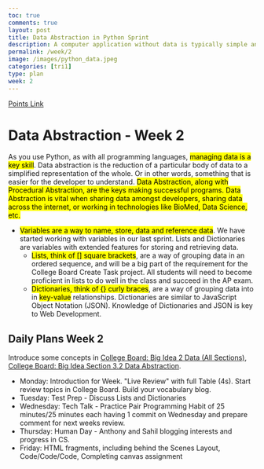 ```yaml
---
toc: true
comments: true
layout: post
title: Data Abstraction in Python Sprint
description: A computer application without data is typically simple and not very useful.  Think of all the fields in Computer Science that are related to data.  This week, using Pair Programming, students will get familiar with storing data in Python.
permalink: /week/2
image: /images/python_data.jpeg
categories: [tri1]
type: plan
week: 2
---
```


[Points Link](https://github.com/nighthawkcoders/APCSP/issues/22)

# Data Abstraction - Week 2
As you use Python, as with all programming languages, <mark>managing data is a key skill</mark>.  Data abstraction is the reduction of a particular body of data to a simplified representation of the whole. Or in other words, something that is easier for the developer to understand.  <mark>Data Abstraction<mark>, along with <mark>Procedural Abstraction</mark>, are the keys making successful programs.  Data Abstraction is vital when sharing data amongst developers, sharing data across the internet, or working in technologies like BioMed, Data Science, etc.
- <mark>Variables are a way to name, store, data and reference data</mark>.  We have started working with variables in our last sprint.  Lists and Dictionaries are variables with extended features for storing and retrieving data.
    - <mark>Lists, think of [] square brackets</mark>, are a way of grouping data in an ordered sequence, and will be a big part of the requirement for the College Board Create Task project.  All students will need to become proficient in lists to do well in the class and succeed in the AP exam.
    - <mark>Dictionaries, think of {} curly braces</mark>, are a way of grouping data into in <mark>key-value</mark> relationships.  Dictionaries are similar to JavaScript Object Notation (JSON).  Knowledge of Dictionaries and JSON is key to Web Development.


## Daily Plans Week 2
Introduce some concepts in [College Board: Big Idea 2 Data (All Sections)](https://apclassroom.collegeboard.org/103/home?unit=2), [College Board: Big Idea Section 3.2 Data Abstraction](https://apclassroom.collegeboard.org/103/home?unit=3).
- Monday: Introduction for Week.  "Live Review" with full Table (4s).  Start review topics in College Board.  Build your vocabulary blog.
- Tuesday: Test Prep - Discuss Lists and Dictionaries  
- Wednesday: Tech Talk - Practice Pair Programming Habit of 25 minutes/25 minutes each having 1 commit on Wednesday and prepare comment for next weeks review.
- Thursday: Human Day - Anthony and Sahil blogging interests and progress in CS.
- Friday: HTML fragments, including behind the Scenes Layout, Code/Code/Code, Completing canvas assignment
